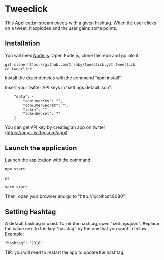 # Tweeclick

This Application stream tweets with a given hashtag. When the user clicks on a tweet, it explodes and the user gains some points.

## 	Installation

You will need <a href="https://nodejs.org/en/download/">Node.js</a>.
Open Node.js, clone the repo and go into it:
```
git clone https://github.com/Irraky/tweeclick.git tweeclick
cd tweeclick
```

Install the dependencies with the command "npm install".

Insert your twitter API keys in "settings.default.json":
```
	"data": {
		"consumerKey": "",
		"consumerSecret": "",
		"token": "",
		"tokenSecret": ""
	}
```
You can get API key by creating an app on twitter (https://apps.twitter.com/app/)

## Launch the application

Launch the application with the command:
```
npm start
```
or
```
yarn start
```

Then, open your browser and go to "http://localhost:8080"

## Setting Hashtag

A default hashtag is used.
To set the hashtag, open "settings.json".
Replace the value next to the key "hashtag" by the one that you want to follow.
Example:
```
"hashtag": "2018"
```

TIP: you will need to restart the app to update the hashtag.
